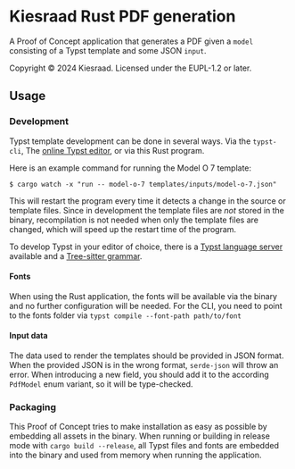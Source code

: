 # Kiesraad Rust PDF generation

A Proof of Concept application that generates a PDF given a `model` consisting of a Typst template and some JSON `input`.

Copyright © 2024 Kiesraad. Licensed under the EUPL-1.2 or later.

## Usage

### Development

Typst template development can be done in several ways. Via the `typst-cli`, The [online Typst editor](https://typst.app/), or via this Rust program.

Here is an example command for running the Model O 7 template:
```console
$ cargo watch -x "run -- model-o-7 templates/inputs/model-o-7.json"
```

This will restart the program every time it detects a change in the source or template files. Since in development the template files are _not_ stored in the binary, recompilation is not needed when only the template files are changed, which will speed up the restart time of the program.

To develop Typst in your editor of choice, there is a [Typst language server](https://github.com/nvarner/typst-lsp) available and a [Tree-sitter grammar](https://github.com/uben0/tree-sitter-typst).

#### Fonts

When using the Rust application, the fonts will be available via the binary and no further configuration will be needed. For the CLI, you need to point to the fonts folder via `typst compile --font-path path/to/font`

#### Input data

The data used to render the templates should be provided in JSON format. When the provided JSON is in the wrong format, `serde-json` will throw an error.
When introducing a new field, you should add it to the according `PdfModel` enum variant, so it will be type-checked.

### Packaging

This Proof of Concept tries to make installation as easy as possible by embedding all assets in the binary. When running or building in release mode with `cargo build --release`, all Typst files and fonts are embedded into the binary and used from memory when running the application.
